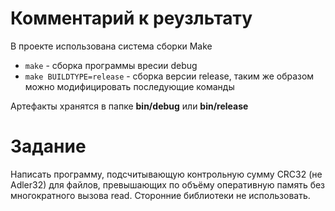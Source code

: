 # Комментарий к реузльтату
В проекте использована система сборки Make
- `make` - сборка программы вресии debug
- `make BUILDTYPE=release` - сборка версии release, таким же образом можно модифицировать последующие команды

Артефакты хранятся в папке __bin/debug__ или __bin/release__   

# Задание
Написать программу, подсчитывающую контрольную сумму CRC32 (не Adler32) для файлов, превышающих
по объёму оперативную память без многократного вызова read. Сторонние библиотеки не использовать.
